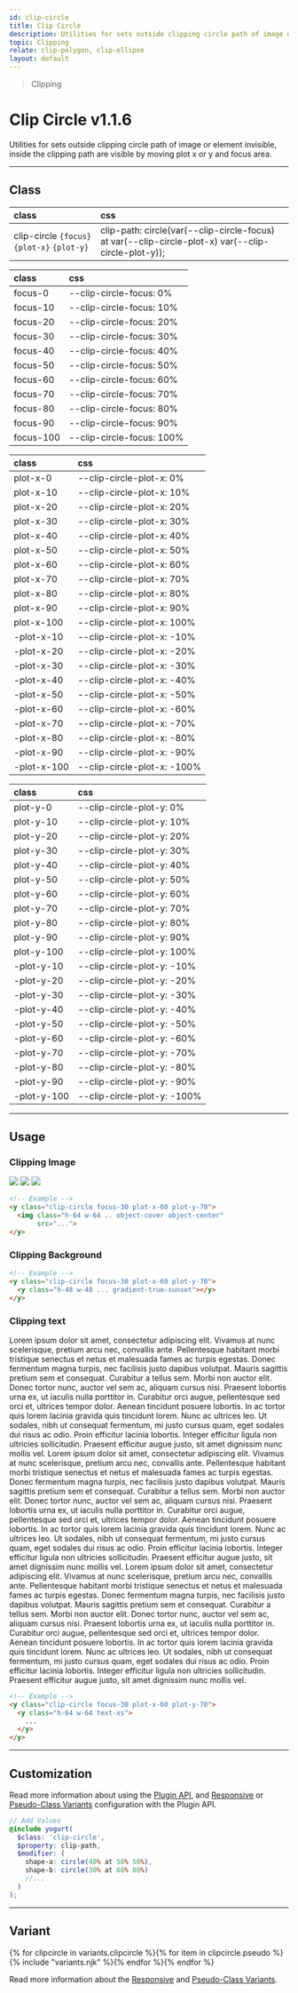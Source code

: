 ```yaml
---
id: clip-circle
title: Clip Circle
description: Utilities for sets outside clipping circle path of image or element invisible, inside the clipping path are visible by moving plot x or y and focus area.
topic: Clipping
relate: clip-polygon, clip-ellipse
layout: default
---
```


> Clipping

# Clip Circle <span class="ml-1 px-2 py-1 text-sm text-gray-600 (dark)text-charcoal-100 bg-gray-300 (dark)bg-gray-600">v1.1.6</span>

Utilities for sets outside clipping circle path of image or element invisible, inside the clipping path are visible by moving plot x or y and focus area.

---

## Class

| <span class="px-3 py-1 text-white (dark)text-charcoal-100 bg-charcoal-100 (dark)bg-gray-600 rounded-full">class</span> | <span class="px-3 py-1 text-white (dark)text-charcoal-100 bg-charcoal-100 (dark)bg-gray-600 rounded-full">css</span> |
|:--|:--|
| clip-circle `{focus}` `{plot-x}` `{plot-y}` | clip-path: circle(var(--clip-circle-focus) at var(--clip-circle-plot-x) var(--clip-circle-plot-y)); |

| <span class="px-3 py-1 text-white (dark)text-charcoal-100 bg-charcoal-100 (dark)bg-gray-600 rounded-full">class</span> | <span class="px-3 py-1 text-white (dark)text-charcoal-100 bg-charcoal-100 (dark)bg-gray-600 rounded-full">css</span> |
|:--|:--|
| focus-0 | --clip-circle-focus: 0% |
| focus-10 | --clip-circle-focus: 10% |
| focus-20 | --clip-circle-focus: 20% |
| focus-30 | --clip-circle-focus: 30% |
| focus-40 | --clip-circle-focus: 40% |
| focus-50 | --clip-circle-focus: 50% |
| focus-60 | --clip-circle-focus: 60% |
| focus-70 | --clip-circle-focus: 70% |
| focus-80 | --clip-circle-focus: 80% |
| focus-90 | --clip-circle-focus: 90% |
| focus-100 | --clip-circle-focus: 100% |

| <span class="px-3 py-1 text-white (dark)text-charcoal-100 bg-charcoal-100 (dark)bg-gray-600 rounded-full">class</span> | <span class="px-3 py-1 text-white (dark)text-charcoal-100 bg-charcoal-100 (dark)bg-gray-600 rounded-full">css</span> |
|:--|:--|
| plot-x-0 | --clip-circle-plot-x: 0% |
| plot-x-10 | --clip-circle-plot-x: 10% |
| plot-x-20 | --clip-circle-plot-x: 20% |
| plot-x-30 | --clip-circle-plot-x: 30% |
| plot-x-40 | --clip-circle-plot-x: 40% |
| plot-x-50 | --clip-circle-plot-x: 50% |
| plot-x-60 | --clip-circle-plot-x: 60% |
| plot-x-70 | --clip-circle-plot-x: 70% |
| plot-x-80 | --clip-circle-plot-x: 80% |
| plot-x-90 | --clip-circle-plot-x: 90% |
| plot-x-100 | --clip-circle-plot-x: 100% |
| -plot-x-10 | --clip-circle-plot-x: -10% |
| -plot-x-20 | --clip-circle-plot-x: -20% |
| -plot-x-30 | --clip-circle-plot-x: -30% |
| -plot-x-40 | --clip-circle-plot-x: -40% |
| -plot-x-50 | --clip-circle-plot-x: -50% |
| -plot-x-60 | --clip-circle-plot-x: -60% |
| -plot-x-70 | --clip-circle-plot-x: -70% |
| -plot-x-80 | --clip-circle-plot-x: -80% |
| -plot-x-90 | --clip-circle-plot-x: -90% |
| -plot-x-100 | --clip-circle-plot-x: -100% |

| <span class="px-3 py-1 text-white (dark)text-charcoal-100 bg-charcoal-100 (dark)bg-gray-600 rounded-full">class</span> | <span class="px-3 py-1 text-white (dark)text-charcoal-100 bg-charcoal-100 (dark)bg-gray-600 rounded-full">css</span> |
|:--|:--|
| plot-y-0 | --clip-circle-plot-y: 0% |
| plot-y-10 | --clip-circle-plot-y: 10% |
| plot-y-20 | --clip-circle-plot-y: 20% |
| plot-y-30 | --clip-circle-plot-y: 30% |
| plot-y-40 | --clip-circle-plot-y: 40% |
| plot-y-50 | --clip-circle-plot-y: 50% |
| plot-y-60 | --clip-circle-plot-y: 60% |
| plot-y-70 | --clip-circle-plot-y: 70% |
| plot-y-80 | --clip-circle-plot-y: 80% |
| plot-y-90 | --clip-circle-plot-y: 90% |
| plot-y-100 | --clip-circle-plot-y: 100% |
| -plot-y-10 | --clip-circle-plot-y: -10% |
| -plot-y-20 | --clip-circle-plot-y: -20% |
| -plot-y-30 | --clip-circle-plot-y: -30% |
| -plot-y-40 | --clip-circle-plot-y: -40% |
| -plot-y-50 | --clip-circle-plot-y: -50% |
| -plot-y-60 | --clip-circle-plot-y: -60% |
| -plot-y-70 | --clip-circle-plot-y: -70% |
| -plot-y-80 | --clip-circle-plot-y: -80% |
| -plot-y-90 | --clip-circle-plot-y: -90% |
| -plot-y-100 | --clip-circle-plot-y: -100% |

---

## Usage

### Clipping Image

<y class="px-4 my-2 mx-auto w-full">
	<y class="flex flex-gap-10 flex-row flex-wrap justify-center items-center">
  	<y class="h-48 w-48 bg-orange-200">
    	<y>
      	<img class="h-48 w-48 object-cover object-center overflow-hidden rounded-lg shadow"
        	   src="https://i.pravatar.cc/500?=1">
    	</y>
		</y>
	  <y class="h-48 w-48 bg-orange-200 border-2 border-dashed border-orange-300 rounded-lg">
  	  <y class="clip-circle focus-30 plot-x-10 plot-y-40">
    	  <img class="h-48 w-48 object-cover object-center"
      	     src="https://i.pravatar.cc/500?=1">
  	  </y>
	  </y>
    <y class="h-48 w-48 bg-orange-200 border-2 border-dashed border-orange-300 rounded-lg">
      <y class="clip-circle focus-30 plot-x-60 plot-y-70">
        <img class="h-48 w-48 object-cover object-center"
             src="https://i.pravatar.cc/500?=1">
      </y>
    </y>
  </y>
</y>

```html
<!-- Example -->
<y class="clip-circle focus-30 plot-x-60 plot-y-70">
  <img class="h-64 w-64 .. object-cover object-center"
       src="...">
</y>
```

### Clipping Background

<y class="px-4 my-2 mx-auto w-full">
	<y class="flex flex-gap-10 flex-row flex-wrap justify-center items-center">
  	<y class="h-48 w-48">
    	<y>
      	<y class="h-48 w-48 gradient-true-sunset rounded-lg"></y>
    	</y>
		</y>
	  <y class="h-48 w-48 bg-orange-200 border-2 border-dashed border-orange-300 rounded-lg">
  	  <y class="clip-circle focus-30 plot-x-10 plot-y-40">
    	  <y class="h-48 w-48 gradient-true-sunset rounded-lg"></y>
  	  </y>
	  </y>
    <y class="h-48 w-48 bg-orange-200 border-2 border-dashed border-orange-300 rounded-lg">
      <y class="clip-circle focus-30 plot-x-60 plot-y-70">
        <y class="h-48 w-48 gradient-true-sunset rounded-lg"></y>
      </y>
    </y>
  </y>
</y>

```html
<!-- Example -->
<y class="clip-circle focus-30 plot-x-60 plot-y-70">
  <y class="h-48 w-48 ... gradient-true-sunset"></y>
</y>
```

### Clipping text

<y class="px-4 my-2 mx-auto w-full">
	<y class="flex flex-gap-10 flex-row flex-wrap justify-center items-center">
  	<y class="h-48 w-48">
    	<y>
      	<y class="h-48 w-48 text-xs overflow-hidden">
          Lorem ipsum dolor sit amet, consectetur adipiscing elit. Vivamus at nunc scelerisque, pretium arcu nec, convallis ante. Pellentesque habitant morbi tristique senectus et netus et malesuada fames ac turpis egestas. Donec fermentum magna turpis, nec facilisis justo dapibus volutpat. Mauris sagittis pretium sem et consequat. Curabitur a tellus sem. Morbi non auctor elit. Donec tortor nunc, auctor vel sem ac, aliquam cursus nisi. Praesent lobortis urna ex, ut iaculis nulla porttitor in. Curabitur orci augue, pellentesque sed orci et, ultrices tempor dolor. Aenean tincidunt posuere lobortis. In ac tortor quis lorem lacinia gravida quis tincidunt lorem. Nunc ac ultrices leo. Ut sodales, nibh ut consequat fermentum, mi justo cursus quam, eget sodales dui risus ac odio. Proin efficitur lacinia lobortis. Integer efficitur ligula non ultricies sollicitudin. Praesent efficitur augue justo, sit amet dignissim nunc mollis vel.
        </y>
    	</y>
		</y>
	  <y class="h-48 w-48 bg-orange-200 border-2 border-dashed border-orange-300 rounded-lg">
  	  <y class="clip-circle focus-30 plot-x-10 plot-y-40">
    	  <y class="h-48 w-48 text-xs overflow-hidden">
          Lorem ipsum dolor sit amet, consectetur adipiscing elit. Vivamus at nunc scelerisque, pretium arcu nec, convallis ante. Pellentesque habitant morbi tristique senectus et netus et malesuada fames ac turpis egestas. Donec fermentum magna turpis, nec facilisis justo dapibus volutpat. Mauris sagittis pretium sem et consequat. Curabitur a tellus sem. Morbi non auctor elit. Donec tortor nunc, auctor vel sem ac, aliquam cursus nisi. Praesent lobortis urna ex, ut iaculis nulla porttitor in. Curabitur orci augue, pellentesque sed orci et, ultrices tempor dolor. Aenean tincidunt posuere lobortis. In ac tortor quis lorem lacinia gravida quis tincidunt lorem. Nunc ac ultrices leo. Ut sodales, nibh ut consequat fermentum, mi justo cursus quam, eget sodales dui risus ac odio. Proin efficitur lacinia lobortis. Integer efficitur ligula non ultricies sollicitudin. Praesent efficitur augue justo, sit amet dignissim nunc mollis vel.
        </y>
  	  </y>
	  </y>
    <y class="h-48 w-48 bg-orange-200 border-2 border-dashed border-orange-300 rounded-lg">
      <y class="clip-circle focus-30 plot-x-70 plot-y-60">
        <y class="h-48 w-48 text-xs overflow-hidden">
          Lorem ipsum dolor sit amet, consectetur adipiscing elit. Vivamus at nunc scelerisque, pretium arcu nec, convallis ante. Pellentesque habitant morbi tristique senectus et netus et malesuada fames ac turpis egestas. Donec fermentum magna turpis, nec facilisis justo dapibus volutpat. Mauris sagittis pretium sem et consequat. Curabitur a tellus sem. Morbi non auctor elit. Donec tortor nunc, auctor vel sem ac, aliquam cursus nisi. Praesent lobortis urna ex, ut iaculis nulla porttitor in. Curabitur orci augue, pellentesque sed orci et, ultrices tempor dolor. Aenean tincidunt posuere lobortis. In ac tortor quis lorem lacinia gravida quis tincidunt lorem. Nunc ac ultrices leo. Ut sodales, nibh ut consequat fermentum, mi justo cursus quam, eget sodales dui risus ac odio. Proin efficitur lacinia lobortis. Integer efficitur ligula non ultricies sollicitudin. Praesent efficitur augue justo, sit amet dignissim nunc mollis vel.
        </y>
      </y>
    </y>
  </y>
</y>

```html
<!-- Example -->
<y class="clip-circle focus-30 plot-x-60 plot-y-70">
  <y class="h-64 w-64 text-xs">
    ...
  </y>
</y>
```

---

## Customization

Read more information about using the [Plugin API](/plugin-api/), and  [Responsive](/responsive) or [Pseudo-Class Variants](/pseudo-class-variants/) configuration with the Plugin API.

```scss
// Add Values
@include yogurt(
  $class: 'clip-circle',
  $property: clip-path,
  $modifier: (
    shape-a: circle(40% at 50% 50%),
    shape-b: circle(30% at 60% 80%)
    //...
  )
);
```

---

## Variant

<y class="flex flex-gap-2 flex-wrap justify-start items-center">{% for clipcircle in variants.clipcircle %}{% for item in clipcircle.pseudo %}{% include "variants.njk" %}{% endfor %}{% endfor %}</y>

Read more information about the [Responsive](/responsive) and [Pseudo-Class Variants](/pseudo-class-variants/).

